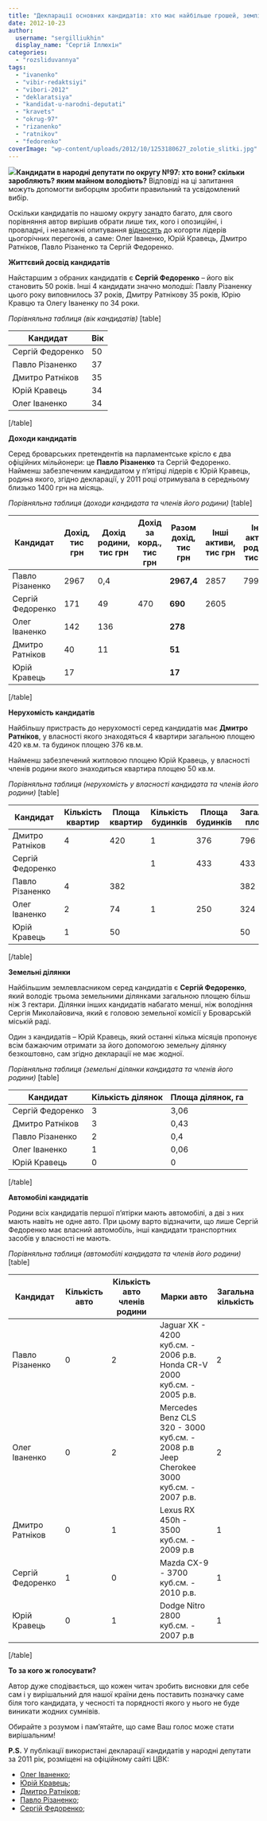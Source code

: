 ```yaml
---
title: "Декларації основних кандидатів: хто має найбільше грошей, землі, квартир та автівок?"
date: 2012-10-23
author: 
  username: "sergilliukhin"
  display_name: "Сергій Іллюхін"
categories: 
  - "rozsliduvannya"
tags: 
  - "ivanenko"
  - "vibir-redaktsiyi"
  - "vibori-2012"
  - "deklaratsiya"
  - "kandidat-u-narodni-deputati"
  - "kravets"
  - "okrug-97"
  - "rizanenko"
  - "ratnikov"
  - "fedorenko"
coverImage: "wp-content/uploads/2012/10/1253180627_zolotie_slitki.jpg"
---
```


[![](https://mpz.brovary.org/wp-content/uploads/2012/10/1253180627_zolotie_slitki.jpg)](https://mpz.brovary.org/wp-content/uploads/2012/10/1253180627_zolotie_slitki.jpg)**Кандидати в народні депутати по округу №97: хто вони? скільки заробляють? яким майном володіють?** Відповіді на ці запитання можуть допомогти виборцям зробити правильний та усвідомлений вибір.

Оскільки кандидатів по нашому округу занадто багато, для свого порівняння автор вирішив обрати лише тих, кого і опозиційні, і провладні, і незалежні опитування [відносять](https://mpz.brovary.org/reytingi-treba-vmiti-ne-lishe-malyuvati-a-y-publikuvati-analiz-zmi/ "Рейтинги треба вміти не лише малювати, а й публікувати: аналіз ЗМІ (доповнено)") до когорти лідерів цьогорічних перегонів, а саме: Олег Іваненко, Юрій Кравець, Дмитро Ратніков, Павло Різаненко та Сергій Федоренко.

**Життєвий досвід кандидатів**

Найстаршим з обраних кандидатів є **Сергій Федоренко** – його вік становить 50 років. Інші 4 кандидати значно молодші: Павлу Різаненку цього року виповнилось 37 років, Дмитру Ратнікову 35 років, Юрію Кравцю та Олегу Іваненку по 34 роки.

_Порівняльна таблиця (вік кандидатів)_ \[table\]

| **Кандидат** | **Вік** |
| --- | --- |
| Сергій Федоренко | 50 |
| Павло Різаненко | 37 |
| Дмитро Ратніков | 35 |
| Юрій Кравець | 34 |
| Олег Іваненко | 34 |

\[/table\]

**Доходи кандидатів**

Серед броварських претендентів на парламентське крісло є два офіційних мільйонери: це **Павло Різаненко** та Сергій Федоренко. Найменш забезпеченим кандидатом у п’ятірці лідерів є Юрій Кравець, родина якого, згідно декларації, у 2011 році отримувала в середньому близько 1400 грн на місяць.

_Порівняльна таблиця (доходи кандидата та членів його родини)_ \[table\]

 
| **Кандидат** | **Дохід, тис грн** | **Дохід родини, тис грн** | **Дохід за корд., тис грн** | **Разом дохід, тис грн** | **Інші активи, тис грн** | **Інші активи родини, тис грн** | **Разом інші активи,** тис грн |
| --- | --- | --- | --- | --- | --- | --- | --- |
| Павло Різаненко | 2967 | 0,4 |  | **2967,4** | 2857 | 799 | **3656** |
| Сергій Федоренко | 171 | 49 | 470 | **690** | 2605 |  | **2605** |
| Олег Іваненко | 142 | 136 |  | **278** |  |  | **0** |
| Дмитро Ратніков | 40 | 11 |  | **51** |  |  | **0** |
| Юрій Кравець | 17 |  |  | **17** |  |  | **0** |

\[/table\]

**Нерухомість кандидатів**

Найбільшу пристрасть до нерухомості серед кандидатів має **Дмитро Ратніков**, у власності якого знаходяться 4 квартири загальною площею 420 кв.м. та будинок площею 376 кв.м.

Найменш забезпечений житловою площею Юрій Кравець, у власності членів родини якого знаходиться квартира площею 50 кв.м.

_Порівняльна таблиця (нерухомість у власності кандидата та членів його родини)_ \[table\]

| **Кандидат** | **Кількість квартир** | **Площа квартир** | **Кількість будинків** | **Площа будинків** | **Загальна площа** |
| --- | --- | --- | --- | --- | --- |
| Дмитро Ратніков | 4 | 420 | 1 | 376 | 796 |
| Сергій Федоренко |  |  | 1 | 433 | 433 |
| Павло Різаненко | 4 | 382 |  |  | 382 |
| Олег Іваненко | 2 | 74 | 1 | 250 | 324 |
| Юрій Кравець | 1 | 50 |  |  | 50 |

\[/table\]

**Земельні ділянки**

Найбільшим землевласником серед кандидатів є **Сергій Федоренко**, який володіє трьома земельними ділянками загальною площею більш ніж 3 гектари. Ділянки інших кандидатів набагато менші, ніж володіння Сергія Миколайовича, який є головою земельної комісії у Броварській міській раді.

Один з кандидатів – Юрій Кравець, який останні кілька місяців пропонує всім бажаючим отримати за його допомогою земельну ділянку безкоштовно, сам згідно декларації не має жодної.

_Порівняльна таблиця (земельні ділянки кандидата та членів його родини)_ \[table\]

| Кандидат | Кількість ділянок | Площа ділянок, га |
| --- | --- | --- |
| Сергій Федоренко | 3 | 3,06 |
| Дмитро Ратніков | 3 | 0,43 |
| Павло Різаненко | 2 | 0,4 |
| Олег Іваненко | 1 | 0,06 |
| Юрій Кравець | 0 | 0 |

\[/table\]

**Автомобілі кандидатів**

Родини всіх кандидатів першої п’ятірки мають автомобілі, а дві з них мають навіть не одне авто. При цьому варто відзначити, що лише Сергій Федоренко має власний автомобіль, інші кандидати транспортних засобів у власності не мають.

_Порівняльна таблиця (автомобілі кандидата та членів його родини)_ \[table\]

| Кандидат | Кількість авто | Кількість авто членів родини | Марки авто | Загальна кількість |
| --- | --- | --- | --- | --- |
| Павло Різаненко | 0 | 2 | Jaguar XK - 4200 куб.см. - 2006 р.в.   Honda CR-V 2000 куб.см. - 2005 р.в. | 2 |
| Олег Іваненко | 0 | 2 | Mercedes Benz CLS 320 - 3000 куб.см. - 2008 р.в   Jeep Cherokee 3000 куб.см. - 2007 р.в. | 2 |
| Дмитро Ратніков | 0 | 1 | Lexus RX 450h - 3500 куб.см. - 2009 р.в | 1 |
| Сергій Федоренко | 1 | 0 | Mazda CX-9 - 3700 куб.см. - 2010 р.в. | 1 |
| Юрій Кравець | 0 | 1 | Dodge Nitro 2800 куб.см. - 2007 р.в | 1 |

\[/table\]

**То за кого ж голосувати?**

Автор дуже сподівається, що кожен читач зробить висновки для себе сам і у вирішальний для нашої країни день поставить позначку саме біля того кандидата, у чесності та порядності якого у нього не буде виникати жодних сумнівів.

Обирайте з розумом і пам’ятайте, що саме Ваш голос може стати вирішальним!

**P.S.** У публікації використані декларації кандидатів у народні депутати за 2011 рік, розміщені на офіційному сайті ЦВК:

- [Олег Іваненко](https://mpz.brovary.org/wp-content/uploads/2012/10/ivanenko-00007-7.pdf);
- [Юрій Кравець](https://mpz.brovary.org/wp-content/uploads/2012/10/kravec-06330-7.pdf);
- [Дмитро Ратніков](https://mpz.brovary.org/wp-content/uploads/2012/10/ratnikov-01032-7.pdf);
- [Павло Різаненко](https://mpz.brovary.org/wp-content/uploads/2012/10/rizanenko-02977-7.pdf);
- [Сергій Федоренко](https://mpz.brovary.org/wp-content/uploads/2012/10/fedorenko-01729-7.pdf);
